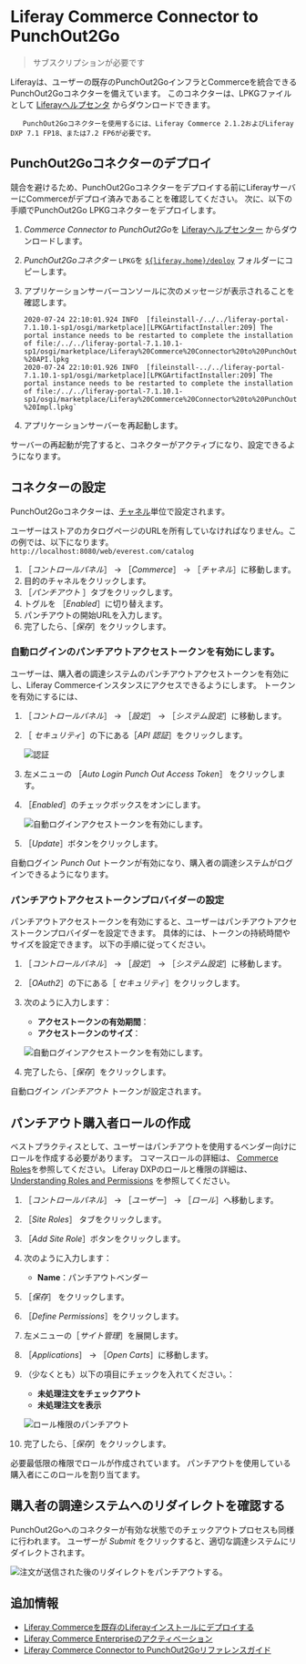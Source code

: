 # Liferay Commerce Connector to PunchOut2Go

> サブスクリプションが必要です

Liferayは、ユーザーの既存のPunchOut2GoインフラとCommerceを統合できるPunchOut2Goコネクターを備えています。 このコネクターは、LPKGファイルとして [Liferayヘルプセンタ](http://customer.liferay.com/downloads) からダウンロードできます。

<!--!\[Punch Out Flow Diagram\](./liferay-commerce-connector-to-punchout2go/images/01.png) -->

```important::
   PunchOut2Goコネクターを使用するには、Liferay Commerce 2.1.2およびLiferay DXP 7.1 FP18、または7.2 FP6が必要です。
```

## PunchOut2Goコネクターのデプロイ

競合を避けるため、PunchOut2Goコネクターをデプロイする前にLiferayサーバーにCommerceがデプロイ済みであることを確認してください。 次に、以下の手順でPunchOut2Go LPKGコネクターをデプロイします。

1. *Commerce Connector to PunchOut2Go*を [Liferayヘルプセンター](http://customer.liferay.com/downloads) からダウンロードします。

1. *PunchOut2Goコネクター* `LPKG`を [`${liferay.home}/deploy`](https://learn.liferay.com/dxp/latest/ja/installation-and-upgrades/reference/liferay-home.html) フォルダーにコピーします。

1. アプリケーションサーバーコンソールに次のメッセージが表示されることを確認します。

    ```
    2020-07-24 22:10:01.924 INFO  [fileinstall-/../../liferay-portal-7.1.10.1-sp1/osgi/marketplace][LPKGArtifactInstaller:209] The portal instance needs to be restarted to complete the installation of file:/../../liferay-portal-7.1.10.1-sp1/osgi/marketplace/Liferay%20Commerce%20Connector%20to%20PunchOut2Go%20-%20API.lpkg
    2020-07-24 22:10:01.926 INFO  [fileinstall-../../liferay-portal-7.1.10.1-sp1/osgi/marketplace][LPKGArtifactInstaller:209] The portal instance needs to be restarted to complete the installation of file:/../../liferay-portal-7.1.10.1-sp1/osgi/marketplace/Liferay%20Commerce%20Connector%20to%20PunchOut2Go%20-%20Impl.lpkg`
    ```

1. アプリケーションサーバーを再起動します。

<!-- 1. Verify that the following message displays in the application server console:

    ```
     [Success message]
    ```
-->

サーバーの再起動が完了すると、コネクターがアクティブになり、設定できるようになります。

## コネクターの設定

PunchOut2Goコネクターは、[チャネル](../starting-a-store/channels/introduction-to-channels.md)単位で設定されます。

ユーザーはストアのカタログページのURLを所有していなければなりません。この例では、以下になります。 `http://localhost:8080/web/everest.com/catalog`

1. ［_コントロールパネル_］ → ［_Commerce_］ → ［_チャネル_］に移動します。
1. 目的のチャネルをクリックします。
1. ［_パンチアウト_ ］タブをクリックします。
1. トグルを ［_Enabled_］に切り替えます。
1. パンチアウトの開始URLを入力します。
1. 完了したら、［_保存_］をクリックします。

### 自動ログインのパンチアウトアクセストークンを有効にします。

ユーザーは、購入者の調達システムのパンチアウトアクセストークンを有効にし、Liferay Commerceインスタンスにアクセスできるようにします。 トークンを有効にするには、

1. ［_コントロールパネル_］ → ［_設定_］ → ［_システム設定_］に移動します。
1. ［ _セキュリティ_］の下にある［_API 認証_］をクリックします。

    ![認証](./liferay-commerce-connector-to-punchout2go/images/02.png)

1. 左メニューの ［_Auto Login Punch Out Access Token_］ をクリックします。
1. ［_Enabled_］のチェックボックスをオンにします。

    ![自動ログインアクセストークンを有効にします。](./liferay-commerce-connector-to-punchout2go/images/03.png)

1. ［_Update_］ボタンをクリックします。

自動ログイン _Punch Out_ トークンが有効になり、購入者の調達システムがログインできるようになります。

### パンチアウトアクセストークンプロバイダーの設定

パンチアウトアクセストークンを有効にすると、ユーザーはパンチアウトアクセストークンプロバイダーを設定できます。 具体的には、トークンの持続時間やサイズを設定できます。 以下の手順に従ってください。

1. ［_コントロールパネル_］ → ［_設定_］ → ［_システム設定_］に移動します。
1. ［_OAuth2_］の下にある［ _セキュリティ_］をクリックします。
1. 次のように入力します：

    * **アクセストークンの有効期間**：
    * **アクセストークンのサイズ**：

    ![自動ログインアクセストークンを有効にします。](./liferay-commerce-connector-to-punchout2go/images/04.png)

1. 完了したら、［_保存_］をクリックします。

自動ログイン _パンチアウト_ トークンが設定されます。

## パンチアウト購入者ロールの作成

ベストプラクティスとして、ユーザーはパンチアウトを使用するベンダー向けにロールを作成する必要があります。 コマースロールの詳細は、 [Commerce Roles](../users-and-accounts/roles-and-permissions/commerce-roles-reference.md)を参照してください。 Liferay DXPのロールと権限の詳細は、 [Understanding Roles and Permissions](https://learn.liferay.com/dxp/latest/ja/users-and-permissions/roles-and-permissions/understanding-roles-and-permissions.html) を参照してください。

1. ［_コントロールパネル_］ → ［_ユーザー_］ → ［_ロール_］へ移動します。
1. ［_Site Roles_］ タブをクリックします。
1. ［_Add Site Role_］ボタンをクリックします。
1. 次のように入力します：
    * **Name**：パンチアウトベンダー
1. ［_保存_］ をクリックします。
1. ［_Define Permissions_］をクリックします。
1. 左メニューの［_サイト管理_］を展開します。
1. ［_Applications_］ &rarr; ［_Open Carts_］に移動します。
1. （少なくとも）以下の項目にチェックを入れてください。：

    * **未処理注文をチェックアウト**
    * **未処理注文を表示**

    ![ロール権限のパンチアウト](./liferay-commerce-connector-to-punchout2go/images/05.png)

1. 完了したら、［_保存_］をクリックします。

必要最低限の権限でロールが作成されています。 パンチアウトを使用している購入者にこのロールを割り当てます。

## 購入者の調達システムへのリダイレクトを確認する

PunchOut2Goへのコネクターが有効な状態でのチェックアウトプロセスも同様に行われます。 ユーザーが _Submit_ をクリックすると、適切な調達システムにリダイレクトされます。

![注文が送信された後のリダイレクトをパンチアウトする。](./liferay-commerce-connector-to-punchout2go/images/06.png)

## 追加情報

* [Liferay Commerceを既存のLiferayインストールにデプロイする](../installation-and-upgrades/installing-commerce-2.1-and-below/deploying-liferay-commerce-to-an-existing-liferay-installation.md)
* [Liferay Commerce Enterpriseのアクティベーション](../installation-and-upgrades/activating-liferay-commerce-enterprise.md)
* [Liferay Commerce Connector to PunchOut2Goリファレンスガイド](./liferay-commerce-connector-to-punchout2go-reference-guide.md)

